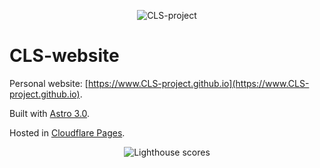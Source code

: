 <p align="center">
  <img src="https://www.CLS-project.github.io/public/thumbnail.png?raw=true" alt="CLS-project"/>
</p>

# CLS-website

Personal website: [https://www.CLS-project.github.io](https://www.CLS-project.github.io).

Built with [Astro 3.0](https://astro.build/).

Hosted in [Cloudflare Pages](https://pages.cloudflare.com/).

<p align="center">
  <img src="https://www.CLS-project.github.io/lighthouse.png?raw=true" alt="Lighthouse scores"/>
</p>
